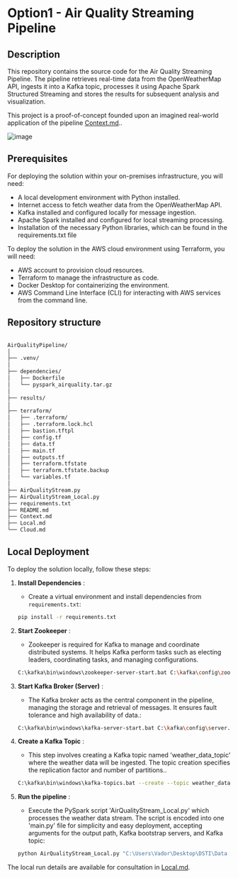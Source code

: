 #  Option1 - Air Quality Streaming Pipeline

## Description
This repository contains the source code for the Air Quality Streaming Pipeline. The pipeline retrieves real-time data from the OpenWeatherMap API, ingests it into a Kafka topic,
processes it using Apache Spark Structured Streaming and stores the results for subsequent analysis and visualization.

This project is a proof-of-concept founded upon an imagined real-world application of the pipeline [Context.md](Context.md)..


![image](https://github.com/Timilla/api-kafka-spark/assets/95149290/2476cc03-d04a-48e6-b30d-e29be2aae3fe)




## Prerequisites
For deploying the solution within your on-premises infrastructure, you will need:
- A local development environment with Python installed.
- Internet access to fetch weather data from the OpenWeatherMap API.
- Kafka installed and configured locally for message ingestion.
- Apache Spark installed and configured for local streaming processing.
- Installation of the necessary Python libraries, which can be found in the requirements.txt file

To deploy the solution in the AWS cloud environment using Terraform, you will need:
- AWS account to provision cloud resources.
- Terraform to manage the infrastructure as code.
- Docker Desktop for containerizing the environment.
- AWS Command Line Interface (CLI) for interacting with AWS services from the command line.




## Repository structure
```markdown

AirQualityPipeline/
│
├── .venv/
│
├── dependencies/
│   ├── Dockerfile
│   └── pyspark_airquality.tar.gz
│
├── results/
│
├── terraform/
│   ├── .terraform/
│   ├── .terraform.lock.hcl
│   ├── bastion.tftpl
│   ├── config.tf
│   ├── data.tf
│   ├── main.tf
│   ├── outputs.tf
│   ├── terraform.tfstate
│   ├── terraform.tfstate.backup
│   └── variables.tf
│
├── AirQualityStream.py
├── AirQualityStream_Local.py
├── requirements.txt
├── README.md
├── Context.md
├── Local.md
└── Cloud.md
```



## Local Deployment
To deploy the solution locally, follow these steps:

1. **Install Dependencies** :
   - Create a virtual environment and install dependencies from `requirements.txt`:
   ```bash
   pip install -r requirements.txt
   ```

2. **Start Zookeeper** :
   - Zookeeper is required for Kafka to manage and coordinate distributed systems. It helps Kafka perform tasks such as electing leaders, coordinating tasks, and managing configurations.
   ```bash
   C:\kafka\bin\windows\zookeeper-server-start.bat C:\kafka\config\zookeeper.properties
   ```

3. **Start Kafka Broker (Server)** :
   - The Kafka broker acts as the central component in the pipeline, managing the storage and retrieval of messages. It ensures fault tolerance and high availability of data.:
   ```bash
   C:\kafka\bin\windows\kafka-server-start.bat C:\kafka\config\server.properties
   ```

4. **Create a Kafka Topic** :
   - This step involves creating a Kafka topic named 'weather_data_topic' where the weather data will be ingested. The topic creation specifies the replication factor and number of partitions..
   ```bash
   C:\kafka\bin\windows\kafka-topics.bat --create --topic weather_data_topic --bootstrap-server localhost:9092 --replication-factor 1 --partitions 1
   ```

5. **Run the pipeline** :
   - Execute the PySpark script 'AirQualityStream_Local.py' which processes the weather data stream. The script is encoded into one 'main.py' file for simplicity and easy deployment, accepting arguments for the output path, Kafka bootstrap servers, and Kafka topic:
   ```bash
   python AirQualityStream_Local.py "C:\Users\Vador\Desktop\DSTI\Data pipe2\Weather_project\pythonProject1\results" "localhost:9092" "weather_data_topic"
   ```

The local run details are available for consultation in [Local.md](Local.md).

